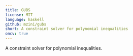 ```yaml
---
title: GUBS
license: MIT
language: haskell
github: mzini/gubs
short: A constraint solver for polynomial inequalities
oncv: true
---
```

A constraint solver for polynomial inequalities.